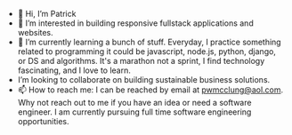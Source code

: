 - 👋 Hi, I’m Patrick
- 👀 I’m interested in building responsive fullstack applications and websites.
- 🌱 I’m currently learning a bunch of stuff. Everyday, I practice something related to programming it could be javascript, node.js, python, django, or DS and algorithms. It's a marathon not a sprint, I find technology fascinating, and I love to learn.
- I’m looking to collaborate on building sustainable business solutions. 
- 📫 How to reach me: I can be reached by email at pwmcclung@aol.com. Why not reach out to me if you have an idea or need a software engineer. I am currently pursuing full time software engineering opportunities. 

<!---
pwmcclung/pwmcclung is a ✨ special ✨ repository because its `README.md` (this file) appears on your GitHub profile.
You can click the Preview link to take a look at your changes.
--->
